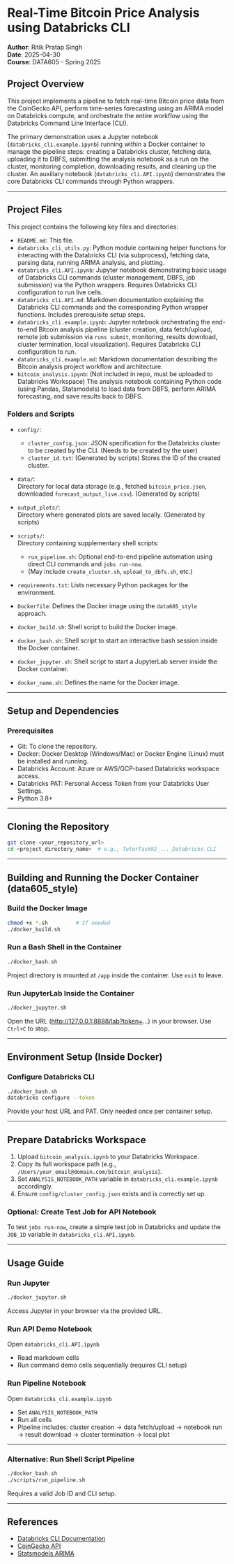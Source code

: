 
# Real-Time Bitcoin Price Analysis using Databricks CLI

**Author**: Ritik Pratap Singh  
**Date**: 2025-04-30  
**Course**: DATA605 - Spring 2025  

## Project Overview

This project implements a pipeline to fetch real-time Bitcoin price data from the CoinGecko API, perform time-series forecasting using an ARIMA model on Databricks compute, and orchestrate the entire workflow using the Databricks Command Line Interface (CLI).

The primary demonstration uses a Jupyter notebook (`databricks_cli.example.ipynb`) running within a Docker container to manage the pipeline steps: creating a Databricks cluster, fetching data, uploading it to DBFS, submitting the analysis notebook as a run on the cluster, monitoring completion, downloading results, and cleaning up the cluster. An auxiliary notebook (`databricks_cli.API.ipynb`) demonstrates the core Databricks CLI commands through Python wrappers.

---

## Project Files

This project contains the following key files and directories:

- `README.md`: This file.
- `databricks_cli_utils.py`: Python module containing helper functions for interacting with the Databricks CLI (via subprocess), fetching data, parsing data, running ARIMA analysis, and plotting.
- `databricks_cli.API.ipynb`: Jupyter notebook demonstrating basic usage of Databricks CLI commands (cluster management, DBFS, job submission) via the Python wrappers. Requires Databricks CLI configuration to run live cells.
- `databricks_cli.API.md`: Markdown documentation explaining the Databricks CLI commands and the corresponding Python wrapper functions. Includes prerequisite setup steps.
- `databricks_cli.example.ipynb`: Jupyter notebook orchestrating the end-to-end Bitcoin analysis pipeline (cluster creation, data fetch/upload, remote job submission via `runs submit`, monitoring, results download, cluster termination, local visualization). Requires Databricks CLI configuration to run.
- `databricks_cli.example.md`: Markdown documentation describing the Bitcoin analysis project workflow and architecture.
- `bitcoin_analysis.ipynb`: (Not included in repo, must be uploaded to Databricks Workspace) The analysis notebook containing Python code (using Pandas, Statsmodels) to load data from DBFS, perform ARIMA forecasting, and save results back to DBFS.

### Folders and Scripts

- `config/`:
  - `cluster_config.json`: JSON specification for the Databricks cluster to be created by the CLI. (Needs to be created by the user)
  - `cluster_id.txt`: (Generated by scripts) Stores the ID of the created cluster.

- `data/`:  
  Directory for local data storage (e.g., fetched `bitcoin_price.json`, downloaded `forecast_output_live.csv`). (Generated by scripts)

- `output_plots/`:  
  Directory where generated plots are saved locally. (Generated by scripts)

- `scripts/`:  
  Directory containing supplementary shell scripts:
  - `run_pipeline.sh`: Optional end-to-end pipeline automation using direct CLI commands and `jobs run-now`.
  - (May include `create_cluster.sh`, `upload_to_dbfs.sh`, etc.)

- `requirements.txt`: Lists necessary Python packages for the environment.
- `Dockerfile`: Defines the Docker image using the `data605_style` approach.
- `docker_build.sh`: Shell script to build the Docker image.
- `docker_bash.sh`: Shell script to start an interactive bash session inside the Docker container.
- `docker_jupyter.sh`: Shell script to start a JupyterLab server inside the Docker container.
- `docker_name.sh`: Defines the name for the Docker image.

---

## Setup and Dependencies

### Prerequisites

- Git: To clone the repository.
- Docker: Docker Desktop (Windows/Mac) or Docker Engine (Linux) must be installed and running.
- Databricks Account: Azure or AWS/GCP-based Databricks workspace access.
- Databricks PAT: Personal Access Token from your Databricks User Settings.
- Python 3.8+

---

## Cloning the Repository

```bash
git clone <your_repository_url>
cd <project_directory_name>  # e.g., TutorTask92_..._Databricks_CLI
```

---

## Building and Running the Docker Container (data605_style)

### Build the Docker Image

```bash
chmod +x *.sh         # If needed
./docker_build.sh
```

### Run a Bash Shell in the Container

```bash
./docker_bash.sh
```

Project directory is mounted at `/app` inside the container. Use `exit` to leave.

### Run JupyterLab Inside the Container

```bash
./docker_jupyter.sh
```

Open the URL (http://127.0.0.1:8888/lab?token=...) in your browser. Use `Ctrl+C` to stop.

---

## Environment Setup (Inside Docker)

### Configure Databricks CLI

```bash
./docker_bash.sh
databricks configure --token
```

Provide your host URL and PAT. Only needed once per container setup.

---

## Prepare Databricks Workspace

1. Upload `bitcoin_analysis.ipynb` to your Databricks Workspace.
2. Copy its full workspace path (e.g., `/Users/your_email@domain.com/bitcoin_analysis`).
3. Set `ANALYSIS_NOTEBOOK_PATH` variable in `databricks_cli.example.ipynb` accordingly.
4. Ensure `config/cluster_config.json` exists and is correctly set up.

### Optional: Create Test Job for API Notebook

To test `jobs run-now`, create a simple test job in Databricks and update the `JOB_ID` variable in `databricks_cli.API.ipynb`.

---

## Usage Guide

### Run Jupyter

```bash
./docker_jupyter.sh
```

Access Jupyter in your browser via the provided URL.

### Run API Demo Notebook

Open `databricks_cli.API.ipynb`  
- Read markdown cells  
- Run command demo cells sequentially (requires CLI setup)

### Run Pipeline Notebook

Open `databricks_cli.example.ipynb`  
- Set `ANALYSIS_NOTEBOOK_PATH`  
- Run all cells  
- Pipeline includes: cluster creation → data fetch/upload → notebook run → result download → cluster termination → local plot

---

### Alternative: Run Shell Script Pipeline

```bash
./docker_bash.sh
./scripts/run_pipeline.sh
```

Requires a valid Job ID and CLI setup.

---

## References

- [Databricks CLI Documentation](https://docs.databricks.com/en/dev-tools/cli/index.html)  
- [CoinGecko API](https://www.coingecko.com/en/api/documentation)  
- [Statsmodels ARIMA](https://www.statsmodels.org/stable/generated/statsmodels.tsa.arima.model.ARIMA.html)


